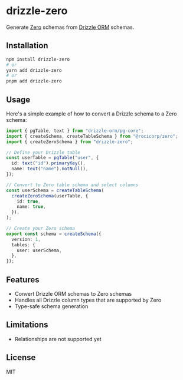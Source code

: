 # drizzle-zero

Generate [Zero](https://zero.rocicorp.dev/) schemas from [Drizzle ORM](https://orm.drizzle.team) schemas.

## Installation

```bash
npm install drizzle-zero
# or
yarn add drizzle-zero
# or
pnpm add drizzle-zero
```

## Usage

Here's a simple example of how to convert a Drizzle schema to a Zero schema:

```ts
import { pgTable, text } from "drizzle-orm/pg-core";
import { createSchema, createTableSchema } from "@rocicorp/zero";
import { createZeroSchema } from "drizzle-zero";

// Define your Drizzle table
const userTable = pgTable("user", {
  id: text("id").primaryKey(),
  name: text("name").notNull(),
});

// Convert to Zero table schema and select columns
const userSchema = createTableSchema(
  createZeroSchema(userTable, {
    id: true,
    name: true,
  }),
);

// Create your Zero schema
export const schema = createSchema({
  version: 1,
  tables: {
    user: userSchema,
  },
});
```

## Features

- Convert Drizzle ORM schemas to Zero schemas
- Handles all Drizzle column types that are supported by Zero
- Type-safe schema generation

## Limitations

- Relationships are not supported yet

## License

MIT
